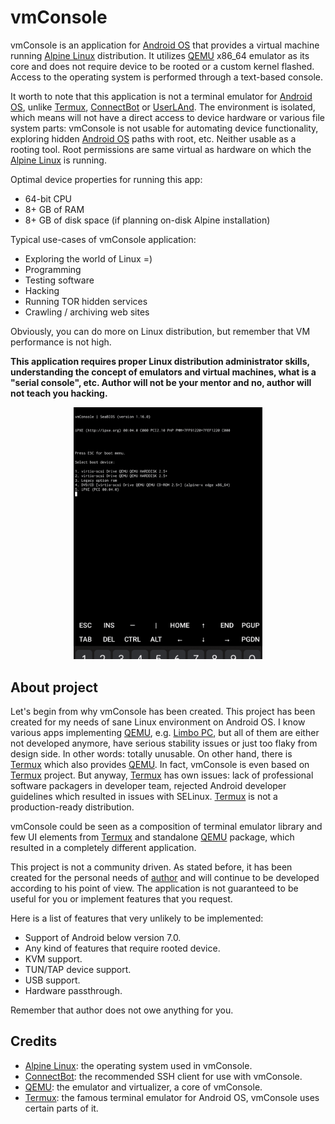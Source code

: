 # vmConsole

vmConsole is an application for [Android OS] that provides a virtual machine
running [Alpine Linux] distribution. It utilizes [QEMU] x86_64 emulator as
its core and does not require device to be rooted or a custom kernel flashed.
Access to the operating system is performed through a text-based console.

It worth to note that this application is not a terminal emulator for
[Android OS], unlike [Termux], [ConnectBot] or [UserLAnd]. The environment
is isolated, which means will not have a direct access to device hardware
or various file system parts: vmConsole is not usable for automating device
functionality, exploring hidden [Android OS] paths with root, etc. Neither
usable as a rooting tool. Root permissions are same virtual as hardware
on which the [Alpine Linux] is running.

Optimal device properties for running this app:

* 64-bit CPU
* 8+ GB of RAM
* 8+ GB of disk space (if planning on-disk Alpine installation)

Typical use-cases of vmConsole application:

* Exploring the world of Linux =)
* Programming
* Testing software
* Hacking
* Running TOR hidden services
* Crawling / archiving web sites

Obviously, you can do more on Linux distribution, but remember that VM
performance is not high.

**This application requires proper Linux distribution administrator skills,
understanding the concept of emulators and virtual machines, what is a
"serial console", etc. Author will not be your mentor and no, author will
not teach you hacking.**

<p align="center"><img src="images/screenshots.gif" width="60%"></p>

## About project

Let's begin from why vmConsole has been created. This project has been created
for my needs of sane Linux environment on Android OS. I know various apps
implementing [QEMU], e.g. [Limbo PC], but all of them are either not developed
anymore, have serious stability issues or just too flaky from design side. In
other words: totally unusable. On other hand, there is [Termux] which also
provides [QEMU]. In fact, vmConsole is even based on [Termux] project. But
anyway, [Termux] has own issues: lack of professional software packagers in
developer team, rejected Android developer guidelines which resulted in issues
with SELinux. [Termux] is not a production-ready distribution.

vmConsole could be seen as a composition of terminal emulator library and few
UI elements from [Termux] and standalone [QEMU] package, which resulted in
a completely different application.

This project is not a community driven. As stated before, it has been created
for the personal needs of [author] and will continue to be developed according
to his point of view. The application is not guaranteed to be useful for you
or implement features that you request.

Here is a list of features that very unlikely to be implemented:

* Support of Android below version 7.0.
* Any kind of features that require rooted device.
* KVM support.
* TUN/TAP device support.
* USB support.
* Hardware passthrough.

Remember that author does not owe anything for you.

## Credits

- [Alpine Linux]: the operating system used in vmConsole.
- [ConnectBot]: the recommended SSH client for use with vmConsole.
- [QEMU]: the emulator and virtualizer, a core of vmConsole.
- [Termux]: the famous terminal emulator for Android OS, vmConsole uses certain parts of it.

[author]: https://github.com/sylirre
[Android OS]: https://www.android.com
[Alpine Linux]: https://alpinelinux.org
[ConnectBot]: https://github.com/connectbot/connectbot
[Limbo PC]: https://github.com/limboemu/limbo
[QEMU]: https://qemu.org
[Termux]: https://termux.dev
[UserLAnd]: https://github.com/CypherpunkArmory/UserLAnd

